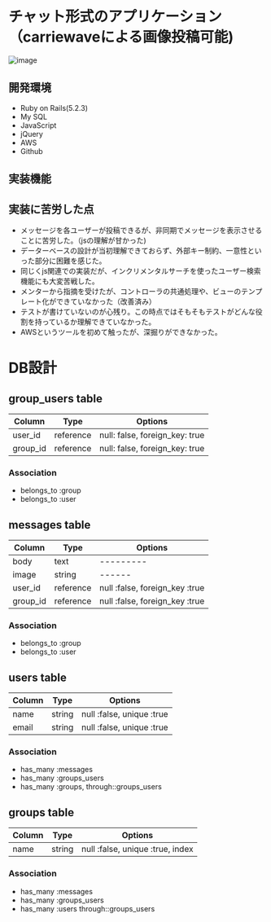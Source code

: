 # チャット形式のアプリケーション（carriewaveによる画像投稿可能)

![image](https://user-images.githubusercontent.com/58540888/83344285-923d9d00-a33f-11ea-9e3d-2c8503170edf.png)

## 開発環境
- Ruby on Rails(5.2.3)
- My SQL 
- JavaScript
- jQuery
- AWS
- Github

## 実装機能


## 実装に苦労した点
- メッセージを各ユーザーが投稿できるが、非同期でメッセージを表示させることに苦労した。（jsの理解が甘かった)
- データーベースの設計が当初理解できておらず、外部キー制約、一意性といった部分に困難を感じた。
- 同じくjs関連での実装だが、インクリメンタルサーチを使ったユーザー検索機能にも大変苦戦した。
- メンターから指摘を受けたが、コントローラの共通処理や、ビューのテンプレート化ができていなかった（改善済み）
- テストが書けていないのが心残り。この時点ではそもそもテストがどんな役割を持っているか理解できていなかった。
- AWSというツールを初めて触ったが、深掘りができなかった。

# DB設計

## group_users table

|Column|Type|Options|
|------|----|-------|
|user_id|reference|null: false, foreign_key: true|
|group_id|reference|null: false, foreign_key: true|

### Association
- belongs_to :group
- belongs_to :user

## messages table
|Column|Type|Options|
|------|----|-------|
|body|text|---------|
|image|string|------|
|user_id|reference|null :false, foreign_key :true|
|group_id|reference|null :false, foreign_key :true|

### Association
- belongs_to :group
- belongs_to :user

## users table
|Column|Type|Options|
|------|----|-------|
|name|string|null :false, unique :true|
|email|string|null :false, unique :true|

### Association
- has_many :messages
- has_many :groups_users
- has_many :groups, through::groups_users

## groups table
|Column|Type|Options|
|------|----|-------|
|name|string|null :false, unique :true, index|

### Association
- has_many :messages
- has_many :groups_users
- has_many :users through::groups_users

